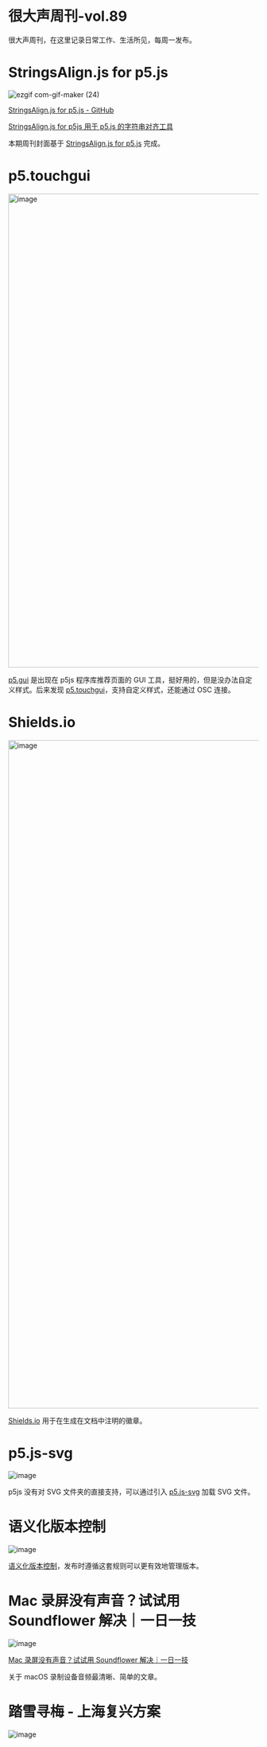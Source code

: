 # 很大声周刊-vol.89
很大声周刊，在这里记录日常工作、生活所见，每周一发布。

# StringsAlign.js for p5.js
![ezgif com-gif-maker (24)](https://user-images.githubusercontent.com/20842136/213705610-298508c6-db91-4498-b2a3-8ca2f30ebf8d.gif)

[StringsAlign.js for p5.js - GitHub](https://github.com/hendasheng/StringsAlign-P5js)

[StringsAlign.js for p5js 用于 p5.js 的字符串对齐工具](https://mp.weixin.qq.com/s?__biz=MzAxOTM5MzY1Ng==&mid=2648612473&idx=1&sn=74f5e7fca9420931c9a9a2f59e947b93&chksm=83ed836eb49a0a785f7d41c3726cea6e06c8921fa4e662289b7f530ab816807f015558bbf181&token=516949048&lang=zh_CN#rd)

本期周刊封面基于 [StringsAlign.js for p5.js](https://github.com/hendasheng/StringsAlign-P5js) 完成。

# p5.touchgui
<img width="953" alt="image" src="https://user-images.githubusercontent.com/20842136/213705870-71fa2f73-cdb4-4bb3-aba5-3b954996939b.png">

[p5.gui](https://github.com/bitcraftlab/p5.gui) 是出现在 p5js 程序库推荐页面的 GUI 工具，挺好用的，但是没办法自定义样式。后来发现 [p5.touchgui](https://github.com/L05/p5.touchgui)，支持自定义样式，还能通过 OSC 连接。

# Shields.io
<img width="1344" alt="image" src="https://user-images.githubusercontent.com/20842136/213706105-972b142c-de08-4a49-aae3-e0edd06b9f2c.png">

[Shields.io](https://shields.io/) 用于在生成在文档中注明的徽章。

# p5.js-svg
![image](https://user-images.githubusercontent.com/20842136/213707183-02b1c090-368f-4ea0-b83f-428a5a22d516.png)

p5js 没有对 SVG 文件夹的直接支持，可以通过引入 [p5.js-svg](https://github.com/zenozeng/p5.js-svg) 加载 SVG 文件。

# 语义化版本控制
![image](https://user-images.githubusercontent.com/20842136/213707460-8ced335f-59f7-4670-b3e8-a43c3115f212.png)

[语义化版本控制](https://semver.org/lang/zh-CN/?continueFlag=a8a1e5dfeb7c183eafbd222a01fb82e1)，发布时遵循这套规则可以更有效地管理版本。

# Mac 录屏没有声音？试试用 Soundflower 解决｜一日一技
![image](https://user-images.githubusercontent.com/20842136/213706726-d3bdf318-5cde-45af-b6f3-760d9352b849.png)

[Mac 录屏没有声音？试试用 Soundflower 解决｜一日一技](https://sspai.com/post/59854)

关于 macOS 录制设备音频最清晰、简单的文章。

# 踏雪寻梅 - 上海复兴方案
![image](https://p1.music.126.net/spPKKF9FCw7P4ouVeB-FkQ==/109951167131951575.jpg?param=800i800)